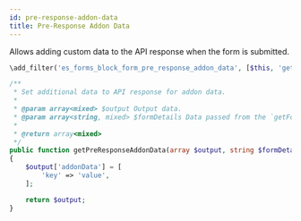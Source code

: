 ```yaml
---
id: pre-response-addon-data
title: Pre-Response Addon Data
---
```


Allows adding custom data to the API response when the form is submitted.

```php
\add_filter('es_forms_block_form_pre_response_addon_data', [$this, 'getPreResponseAddonData'], 10, 2);

/**
 * Set additional data to API response for addon data.
 *
 * @param array<mixed> $output Output data.
 * @param array<string, mixed> $formDetails Data passed from the `getFormDetailsApi` function.
 *
 * @return array<mixed>
 */
public function getPreResponseAddonData(array $output, string $formDetails): array
{
	$output['addonData'] = [
		'key' => 'value',
	];

	return $output;
}
```
